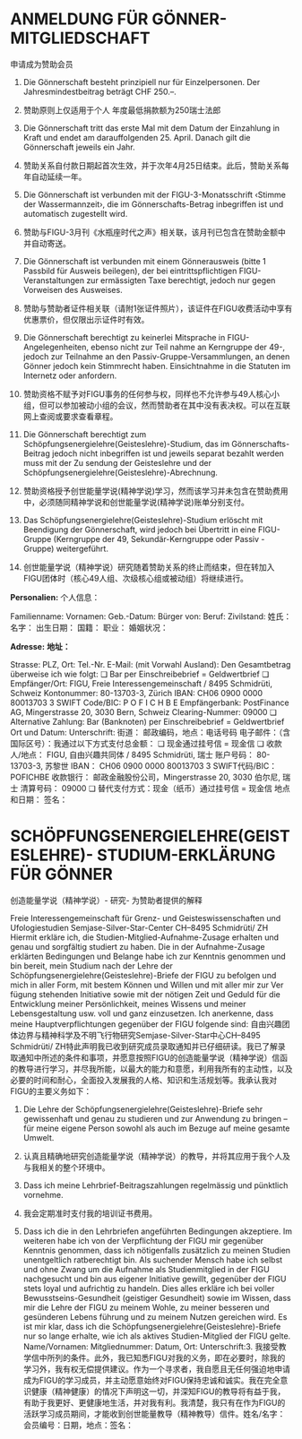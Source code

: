 # ANMELDUNG FÜR GÖNNER-MITGLIEDSCHAFT
申请成为赞助会员

1) Die Gönnerschaft besteht prinzipiell nur für Einzelpersonen. Der Jahresmindestbeitrag beträgt CHF 250.–.
1) 赞助原则上仅适用于个人 年度最低捐款额为250瑞士法郎

2) Die Gönnerschaft tritt das erste Mal mit dem Datum der Einzahlung in Kraft und endet am darauffolgenden 25. April. Danach gilt die Gönnerschaft jeweils ein Jahr.
2) 赞助关系自付款日期起首次生效，并于次年4月25日结束。此后，赞助关系每年自动延续一年。

3) Die Gönnerschaft ist verbunden mit der FIGU-3-Monatsschrift ‹Stimme der Wassermannzeit›, die im Gönnerschafts-Betrag inbegriffen ist und automatisch zugestellt wird.
3) 赞助与FIGU-3月刊《水瓶座时代之声》相关联，该月刊已包含在赞助金额中并自动寄送。

4) Die Gönnerschaft ist verbunden mit einem Gönnerausweis (bitte 1 Passbild für Ausweis beilegen), der bei eintrittspflichtigen FIGU-Veranstaltungen zur ermässigten Taxe berechtigt, jedoch nur gegen Vorweisen des Ausweises.
4) 赞助与赞助者证件相关联（请附1张证件照片），该证件在FIGU收费活动中享有优惠票价，但仅限出示证件时有效。

5) Die Gönnerschaft berechtigt zu keinerlei Mitsprache in FIGU-Angelegenheiten, ebenso nicht zur Teil nahme an Kerngruppe der 49-, jedoch zur Teilnahme an den Passiv-Gruppe-Versammlungen, an denen Gönner jedoch kein Stimmrecht haben. Einsichtnahme in die Statuten im Internetz oder anfordern.
5) 赞助资格不赋予对FIGU事务的任何参与权，同样也不允许参与49人核心小组，但可以参加被动小组的会议，然而赞助者在其中没有表决权。可以在互联网上查阅或要求查看章程。

6) Die Gönnerschaft berechtigt zum Schöpfungsenergielehre(Geisteslehre)-Studium, das im Gönnerschafts-Beitrag jedoch nicht inbegriffen ist und jeweils separat bezahlt werden muss mit der Zu sendung der Geisteslehre und der Schöpfungsenergielehre(Geisteslehre)-Abrechnung.
6) 赞助资格授予创世能量学说(精神学说)学习，然而该学习并未包含在赞助费用中，必须随同精神学说和创世能量学说(精神学说)账单分别支付。

7) Das Schöpfungsenergielehre(Geisteslehre)-Studium erlöscht mit Beendigung der Gönnerschaft, wird jedoch bei Übertritt in eine FIGU-Gruppe (Kerngruppe der 49, Sekundär-Kerngruppe oder Passiv -Gruppe) weitergeführt.
7) 创世能量学说（精神学说）研究随着赞助关系的终止而结束，但在转加入FIGU团体时（核心49人组、次级核心组或被动组）将继续进行。

**Personalien:**
个人信息：

Familienname:                           Vornamen: Geb.-Datum:                            Bürger von: Beruf:                                 Zivilstand:
姓氏：                              名字： 出生日期：                           国籍： 职业：                                婚姻状况：

**Adresse:**
**地址：**

Strasse:                                PLZ, Ort: Tel.-Nr.                                 E-Mail: (mit Vorwahl Ausland): Den Gesamtbetrag überweise ich wie folgt: ❏ Bar per Einschreibebrief = Geldwertbrief ❏ Empfänger/Ort:    FIGU, Freie Interessengemeinschaft / 8495 Schmidrüti, Schweiz Kontonummer:     80-13703-3, Zürich IBAN:            CH06 0900 0000 80013703 3 SWIFT Code/BIC:   P O F I C H B E Empfängerbank:    PostFinance AG, Mingerstrasse 20, 3030 Bern, Schweiz Clearing-Nummer:  09000 ❏   Alternative Zahlung: Bar (Banknoten) per Einschreibebrief = Geldwertbrief Ort und Datum:                            Unterschrift:
街道：                            邮政编码，地点：电话号码                                电子邮件：（含国际区号）：我通过以下方式支付总金额： ❏ 现金通过挂号信 = 现金信 ❏ 收款人/地点：    FIGU, 自由兴趣共同体 / 8495 Schmidrüti, 瑞士 账户号码：     80-13703-3, 苏黎世 IBAN：            CH06 0900 0000 80013703 3 SWIFT代码/BIC：   POFICHBE 收款银行：    邮政金融股份公司，Mingerstrasse 20, 3030 伯尔尼, 瑞士 清算号码：  09000 ❏   替代支付方式：现金（纸币）通过挂号信 = 现金信 地点和日期：                            签名：

# SCHÖPFUNGSENERGIELEHRE(GEISTESLEHRE)- STUDIUM-ERKLÄRUNG FÜR GÖNNER
创造能量学说（精神学说）- 研究- 为赞助者提供的解释

Freie Interessengemeinschaft für Grenz- und Geisteswissenschaften und Ufologiestudien Semjase-Silver-Star-Center CH–8495 Schmidrüti/ ZH Hiermit erkläre ich, die Studien-Mitglied-Aufnahme-Zusage erhalten und genau und sorgfältig studiert zu haben. Die in der Aufnahme-Zusage erklärten Bedingungen und Belange habe ich zur Kenntnis genommen und bin bereit, mein Studium nach der Lehre der Schöpfungsenergielehre(Geisteslehre)-Briefe der FIGU zu befolgen und mich in aller Form, mit bestem Können und Willen und mit aller mir zur Ver fügung stehenden Initiative sowie mit der nötigen Zeit und Geduld für die Entwicklung meiner Persönlichkeit, meines Wissens und meiner Lebensgestaltung usw. voll und ganz einzusetzen. Ich anerkenne, dass meine Hauptverpflichtungen gegenüber der FIGU folgende sind:
自由兴趣团体边界与精神科学及不明飞行物研究Semjase-Silver-Star中心CH–8495 Schmidrüti/ ZH特此声明我已收到研究成员录取通知并已仔细研读。我已了解录取通知中所述的条件和事项，并愿意按照FIGU的创造能量学说（精神学说）信函的教导进行学习，并尽我所能，以最大的能力和意愿，利用我所有的主动性，以及必要的时间和耐心，全面投入发展我的人格、知识和生活规划等。我承认我对FIGU的主要义务如下：

1. Die Lehre der Schöpfungsenergielehre(Geisteslehre)-Briefe sehr gewissenhaft und genau zu studieren und zur Anwendung zu bringen – für meine eigene Person sowohl als auch im Bezuge auf meine gesamte Umwelt.
1. 认真且精确地研究创造能量学说（精神学说）的教导，并将其应用于我个人及与我相关的整个环境中。

2. Dass ich meine Lehrbrief-Beitragszahlungen regelmässig und pünktlich vornehme.
2. 我会定期准时支付我的培训证书费用。

3. Dass ich die in den Lehrbriefen angeführten Bedingungen akzeptiere. Im weiteren habe ich von der Verpflichtung der FIGU mir gegenüber Kenntnis genommen, dass ich nötigenfalls zusätzlich zu meinen Studien unentgeltlich ratberechtigt bin. Als suchender Mensch habe ich selbst und ohne Zwang um die Aufnahme als Studienmitglied in der FIGU nachgesucht und bin aus eigener Initiative gewillt, gegenüber der FIGU stets loyal und aufrichtig zu handeln. Dies alles erkläre ich bei voller Bewusstseins-Gesundheit (geistiger Gesundheit) sowie im Wissen, dass mir die Lehre der FIGU zu meinem Wohle, zu meiner besseren und gesünderen Lebens führung und zu meinem Nutzen gereichen wird. Es ist mir klar, dass ich die Schöpfungsenergielehre(Geisteslehre)-Briefe nur so lange erhalte, wie ich als aktives Studien-Mitglied der FIGU gelte. Name/Vornamen:                                             Mitgliednummer: Datum, Ort: Unterschrift:3. 我接受教学信中所列的条件。此外，我已知悉FIGU对我的义务，即在必要时，除我的学习外，我有权无偿提供建议。作为一个寻求者，我自愿且无任何强迫地申请成为FIGU的学习成员，并主动愿意始终对FIGU保持忠诚和诚实。我在完全意识健康（精神健康）的情况下声明这一切，并深知FIGU的教导将有益于我，有助于我更好、更健康地生活，并对我有利。我清楚，我只有在作为FIGU的活跃学习成员期间，才能收到创世能量教导（精神教导）信件。姓名/名字：                                             会员编号：日期，地点：签名：

